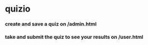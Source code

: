 # quizio

### create and save a quiz on /admin.html
### take and submit the quiz to see your results on /user.html